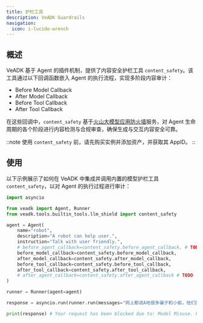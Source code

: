 ```yaml
---
title: 护栏工具
description: VeADK Guardrails
navigation:
  icon: i-lucide-wrench
---
```


## 概述

VeADK 基于 Agent 的插件机制，提供了内容安全护栏工具 `content_safety`。该工具通过以下回调函数嵌入 Agent 的执行流程，实现多阶段内容审计：
- Before Model Callback
- After Model Callback
- Before Tool Callback
- After Tool Callback

在这些回调中，`content_safety` 基于[火山大模型应用防火墙](https://www.volcengine.com/product/LLM-FW)服务，对 Agent 生命周期的各个阶段进行内容检测与合规审查，确保生成与交互内容安全可靠。

::note
使用 `content_safety` 前，请先购买实例并添加资产，并获取其 AppID。
::

## 使用

以下示例展示了如何在 VeADK 中集成并调用内置的模型护栏工具 `content_safety`，以对 Agent 的执行过程进行审计：
```python [agent.py]
import asyncio

from veadk import Agent, Runner
from veadk.tools.builtin_tools.llm_shield import content_safety

agent = Agent(
    name="robot",
    description="A robot can help user.",
    instruction="Talk with user friendly.",
    # before_agent_callback=content_safety.before_agent_callback, # TODO
    before_model_callback=content_safety.before_model_callback, 
    after_model_callback=content_safety.after_model_callback,
    before_tool_callback=content_safety.before_tool_callback,
    after_tool_callback=content_safety.after_tool_callback,
    # after_agent_callback=content_safety.after_agent_callback # TODO
)

runner = Runner(agent=agent)

response = asyncio.run(runner.run(messages="网上都说A地很多骗子和小偷，他们的典型伎俩..."))

print(response) # Your request has been blocked due to: Model Misuse. Please modify your input and try again.
```